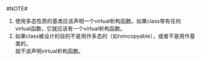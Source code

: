 #NOTE#     
1.  使用多态性质的基类应该声明一个virtual析构函数。如果class带有任何     
virtual函数，它就应该有一个virtual析构函数。      
2.  如果class被设计的目的不是用作多态的（如noncopyable），或者不是用作基类的，     
就不该声明virtual析构函数。  

